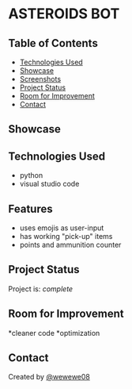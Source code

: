# ASTEROIDS BOT

## Table of Contents
* [Technologies Used](#technologies-used)
* [Showcase](#showcase)
* [Screenshots](#screenshots)
* [Project Status](#project-status)
* [Room for Improvement](#room-for-improvement)
* [Contact](#contact)

## Showcase


## Technologies Used
- python
- visual studio code


## Features
* uses emojis as user-input
* has working "pick-up" items
* points and ammunition counter


## Project Status
Project is: _complete_ 


## Room for Improvement
*cleaner code
*optimization


## Contact
Created by [@wewewe08](https://github.com/wewewe08)
